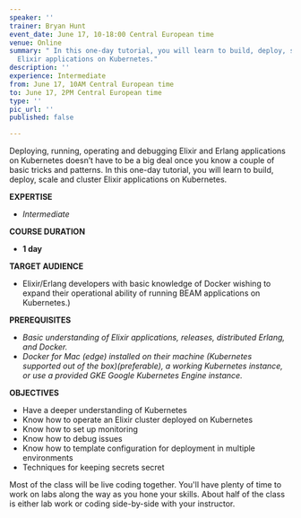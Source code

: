 ```yaml
---
speaker: ''
trainer: Bryan Hunt
event_date: June 17, 10-18:00 Central European time
venue: Online
summary: " In this one-day tutorial, you will learn to build, deploy, scale and cluster
  Elixir applications on Kubernetes."
description: ''
experience: Intermediate
from: June 17, 10AM Central European time
to: June 17, 2PM Central European time
type: ''
pic_url: ''
published: false

---
```

Deploying, running, operating and debugging Elixir and Erlang applications on Kubernetes doesn’t have to be a big deal once you know a couple of basic tricks and patterns. In this one-day tutorial, you will learn to build, deploy, scale and cluster Elixir applications on Kubernetes.

**EXPERTISE**

* _Intermediate_

**COURSE DURATION**

* **1 day**

**TARGET AUDIENCE**

* Elixir/Erlang developers with basic knowledge of Docker wishing to expand their operational ability of running BEAM applications on Kubernetes.)

**PREREQUISITES**

* _Basic understanding of Elixir applications, releases, distributed Erlang, and Docker._
* _Docker for Mac (edge) installed on their machine (Kubernetes supported out of the box)(preferable), a working Kubernetes instance, or use a provided GKE Google Kubernetes Engine instance._

**OBJECTIVES**

* Have a deeper understanding of Kubernetes
* Know how to operate an Elixir cluster deployed on Kubernetes
* Know how to set up monitoring
* Know how to debug issues
* Know how to template configuration for deployment in multiple environments
* Techniques for keeping secrets secret

Most of the class will be live coding together. You'll have plenty of time to work on labs along the way as you hone your skills. About half of the class is either lab work or coding side-by-side with your instructor.